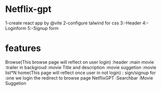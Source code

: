 # Netflix-gpt
1-create react app by @vite
2-configure talwind for css
3:-Header
4:- Loginform
5:-Signup form

# features
Browse(This browse page will reflect on user login)
    :header
    :main movie
      :trailer in backgroud
      :movie Title and description
      :movie suggetion
        :movie list*N
home(This page will reflect once user in not login)
: sign/signup for
 :one we login the redirect to browse page
NetflixGPT
  :Searchbar
  :Movie Suggetion
